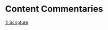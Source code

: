 # Content Commentaries

[1: Scripture](https://github.com/Atlas-of-Kaeon/The-One-Library/blob/master/The%20One%20Library/2%20-%20Collection/1%20-%20References/1%20-%20Guides/3%20-%20Contents/1%20-%20Scripture/README.md)